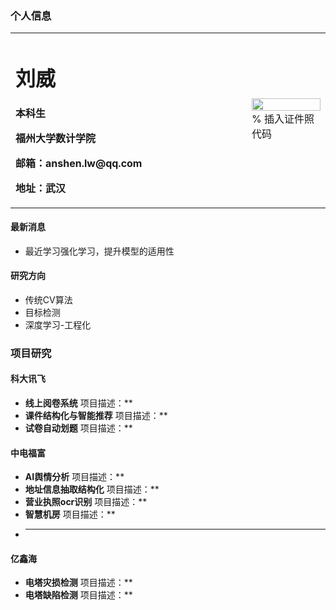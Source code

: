 ### 个人信息
<table border="0">
  <tr>
    <td width="75%">
      <h1>刘威</h1>
      <p><b>本科生</b></p>
      <p><b>福州大学数计学院</b></p>
      <p><b>邮箱：anshen.lw@qq.com</b></p>
      <p><b>地址：武汉</b></p>
    </td>
    <td width="25%">
      <img src="/zhengjianzhao.jpg" width="100%">      % 插入证件照代码
    </td>
  </tr>
</table>

#### 最新消息
- 最近学习强化学习，提升模型的适用性

#### 研究方向
- 传统CV算法
- 目标检测
- 深度学习-工程化

### 项目研究

#### 科大讯飞
- **线上阅卷系统**
项目描述：**
- **课件结构化与智能推荐**
项目描述：**
- **试卷自动划题**
项目描述：**

#### 中电福富
- **AI舆情分析**
项目描述：**
- **地址信息抽取结构化**
项目描述：**
- **营业执照ocr识别**
项目描述：**
- **智慧机房**
项目描述：**
- ****
#### 亿鑫海
- **电塔灾损检测**
项目描述：**
- **电塔缺陷检测**
项目描述：**


